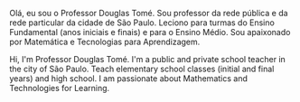 Olá, 
eu sou o Professor Douglas Tomé. Sou professor da rede pública e da rede particular da cidade de São Paulo. 
Leciono para turmas do Ensino Fundamental (anos iniciais e finais) e para o Ensino Médio.
Sou apaixonado por Matemática e Tecnologias para Aprendizagem.

Hi, I'm Professor Douglas Tomé. I'm a public and private school teacher in the city of São Paulo.
Teach elementary school classes (initial and final years) and high school.
I am passionate about Mathematics and Technologies for Learning.

<!---
PoieDouglas/PoieDouglas is a ✨ special ✨ repository because its `README.md` (this file) appears on your GitHub profile.
You can click the Preview link to take a look at your changes.
--->
